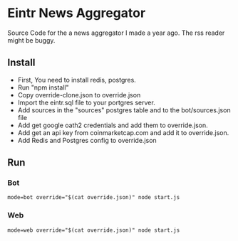 # Eintr News Aggregator
Source Code for the a news aggregator I made a year ago. The rss reader might be buggy.

## Install
* First, You need to install redis, postgres.
* Run "npm install"
* Copy override-clone.json to override.json
* Import the eintr.sql file to your portgres server.
* Add sources in the "sources" postgres table and to the bot/sources.json file
* Add get google oath2 credentials and add them to override.json.
* Add get an api key from coinmarketcap.com and add it to override.json.
* Add Redis and Postgres config to override.json

## Run

### Bot
    mode=bot override="$(cat override.json)" node start.js
    
### Web
    mode=web override="$(cat override.json)" node start.js
